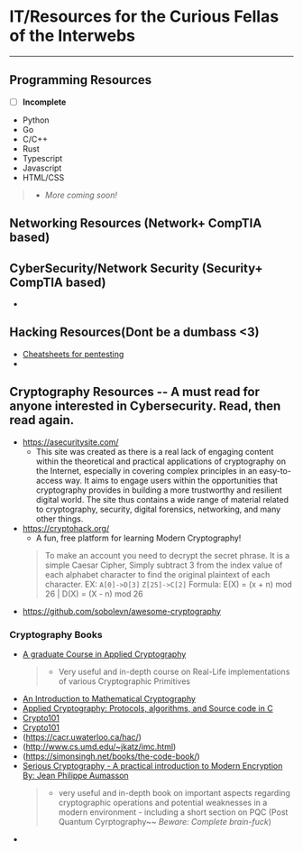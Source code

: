 # IT/Resources for the Curious Fellas of the Interwebs
--------------------------------------------------------------------------------
## Programming Resources
- [ ] **Incomplete**
- Python
- Go
- C/C++
- Rust
- Typescript
- Javascript
- HTML/CSS
> - *More coming soon!*

## Networking Resources (Network+ CompTIA based)

## CyberSecurity/Network Security (Security+ CompTIA based)
- 

## Hacking Resources(Dont be a dumbass <3)
- [Cheatsheets for pentesting](https://github.com/OlivierLaflamme/Cheatsheet-God)
- 

## Cryptography Resources -- A must read for anyone interested in Cybersecurity. Read, then read again.
- https://asecuritysite.com/
    - This site was created as there is a real lack of engaging content within the theoretical and practical applications of cryptography on the Internet, especially in covering complex principles in an easy-to-access way. It aims to engage users within the opportunities that cryptography provides in building a more trustworthy and resilient digital world. The site thus contains a wide range of material related to cryptography, security, digital forensics, networking, and many other things.
- https://cryptohack.org/
    - A fun, free platform for learning Modern Cryptography!
    > To make an account you need to decrypt the secret phrase. It is a simple Caesar Cipher, Simply subtract 3 from the index value of each alphabet character to find the original plaintext of each character. EX: `A[0]->D[3]` `Z[25]->C[2]` Formula: E(X) = (x + n) mod 26 | D(X) = (X - n) mod 26
- https://github.com/sobolevn/awesome-cryptography
### Cryptography Books
- [A graduate Course in Applied Cryptography](https://crypto.stanford.edu/~dabo/cryptobook/)
    > - Very useful and in-depth course on Real-Life implementations of various Cryptographic Primitives
- [An Introduction to Mathematical Cryptography](http://www.math.brown.edu/~jhs/MathCryptoHome.html)
- [Applied Cryptography: Protocols, algorithms, and Source code in C](https://www.wiley.com/en-ie/Applied+Cryptography%3A+Protocols%2C+Algorithms+and+Source+Code+in+C%2C+20th+Anniversary+Edition-p-9781119439028)
- [Crypto101](https://www.crypto101.io/)
- [Crypto101](https://www.schneier.com/books/cryptography_engineering/)
- (https://cacr.uwaterloo.ca/hac/)
- (http://www.cs.umd.edu/~jkatz/imc.html)
- (https://simonsingh.net/books/the-code-book/)
- [Serious Cryptography - A practical introduction to Modern Encryption By: Jean Philippe Aumasson](https://nostarch.com/seriouscrypto)
    > - very useful and in-depth book on important aspects regarding cryptographic operations and potential weaknesses in a modern environment - including a short section on PQC (Post Quantum Cyrptography~~ *Beware: Complete brain-fuck*)
-